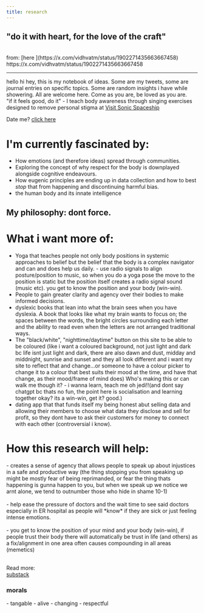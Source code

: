 ```yaml
---
title: research
---
```

<h2>"do it with heart, for the love of the craft"</h2>
<br>
from: [here
](https://x.com/vidhvatm/status/1902271435663667458)
https://x.com/vidhvatm/status/1902271435663667458

<br>

<hr>

hello hi hey, this is my notebook of ideas.
Some are my tweets, some are journal entries on specific topics.
Some are random insights i have while showering.
All are welcome here.
Come as you are, be loved as you are.<br>
"if it feels good, do it" - I teach body awareness through singing exercises designed to remove personal stigma at [Visit Sonic Spaceship](https://confused-ton-5c4.notion.site/Welcome-Aboard-the-Sonic-Spaceship-17657185b7388061a737de28490d8787)



Date me? [click here](https://cuties.app/profile/franklin-1742733101892x813177518641711600)<br>
<h1>I'm currently fascinated by:</h1>

- How emotions (and therefore ideas) spread through communities.
- Exploring the concept of why respect for the body is downplayed alongside cognitive endeavours.
- How eugenic principles are ending up in data collection and how to best *stop* that from happening and discontinuing harmful bias.
- the human body and its innate intelligence

<h2>My philosophy: dont force.</h2>

<h1>What i want more of:</h1>

- Yoga that teaches people not only body positions in systemic approaches to belief but the belief that the body is a complex navigator and can and does help us daily. - use radio signals to align posture/position to music, so when you do a yoga pose the move to the position is static but the position itself creates a radio signal sound (music etc). you get to know the position and your body (win-win).
- People to gain greater clarity and agency over their bodies to make informed decisions. 
- dyslexic books that lean into what the brain sees when you have dyslexia. A book that looks like what my brain wants to focus on; the spaces between the words, the bright circles surrounding each letter and the ability to read even when the letters are not arranged traditional ways.
- The "black/white", "nighttime/daytime" button on this site to be able to be coloured (like i want a coloured background, not just light and dark bc life isnt just light and dark, there are also dawn and dust, midday and middnight, sunrise and sunset and they all look different and i want my site to reflect that and change...or someone to have a colour picker to change it to a colour that best suits their mood at the time, and have that change, as their mood/frame of mind does) Who's making this or can walk me though it? - i wanna learn, teach me oh jedi!!(and dont say chatgpt bc thats no fun, the point here is socialisation and learning together okay? its a win-win, get it? good.)<br>
- dating app that that funds itself my being honest abut selling data and allowing their members to choose what data they disclose and sell for profit, so they dont have to ask their customers for money to connect with each other (controversial i know).
  
<h1>How this research will help:</h1>
- creates a sense of agency that allows people to speak up about injustices in a safe and productive way (the thing stopping you from speaking up might be mostly fear of being reprimanded, or fear the thing thats happening is gunna happen to you, but when we speak up we notice we arnt alone, we tend to outnumber those who hide in shame 10-1)<br><br>
- help ease the pressure of doctors and the wait time to see said doctors especially in ER hospital as people will *know* if they are sick or just feeling intense emotions.<br><br>
- you get to know the position of your mind and your body (win-win), if people trust their body there will automatically be trust in life (and others) as a fix/alignment in one area often causes compounding in all areas (memetics)<br><br>

Read more:  
[substack](https://open.substack.com/pub/karboncopy/p/the-bodys-beautiful-betrayal?r=1v7xyt&utm_campaign=post&utm_medium=web&showWelcomeOnShare=false)

<h3>morals</h3>
- tangable
- alive
- changing
- respectful
<br>

